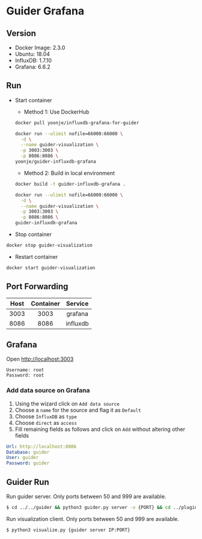 # Guider Grafana


## Version
* Docker Image: 2.3.0
* Ubuntu: 18.04
* InfluxDB: 1.7.10
* Grafana: 6.6.2

## Run
* Start container
  * Method 1: Use DockerHub
  ```sh
  docker pull yoonje/influxdb-grafana-for-guider
  ```
  ```sh  
  docker run --ulimit nofile=66000:66000 \
    -d \
    --name guider-visualization \
    -p 3003:3003 \
    -p 8086:8086 \
  yoonje/guider-influxdb-grafana
  ```
  * Method 2: Build in local environment
  ```sh
  docker build -t guider-influxdb-grafana .
  ```
  ```sh  
  docker run --ulimit nofile=66000:66000 \
    -d \
    --name guider-visualization \
    -p 3003:3003 \
    -p 8086:8086 \
  guider-influxdb-grafana
  ```
  
* Stop container
```sh
docker stop guider-visualization
```
* Restart container
```sh
docker start guider-visualization
```

## Port Forwarding
|Host|Container|Service|
|:---:|:---:|:---:|
|3003|3003|grafana|
|8086|8086|influxdb|

## Grafana
Open <http://localhost:3003>
```
Username: root
Password: root
```

### Add data source on Grafana
1. Using the wizard click on `Add data source`
2. Choose a `name` for the source and flag it as `Default`
3. Choose `InfluxDB` as `type`
4. Choose `direct` as `access`
5. Fill remaining fields as follows and click on `Add` without altering other fields
  ```yml
  Url: http://localhost:8086
  Database: guider
  User: guider
  Password: guider
  ```

## Guider Run
Run guider server. Only ports between 50 and 999 are available.
```sh
$ cd ../../guider && python3 guider.py server -x {PORT} && cd ../plugin/grafana
```
Run visualization client. Only ports between 50 and 999 are available.
```sh
$ python3 visualize.py {guider server IP:PORT}
```